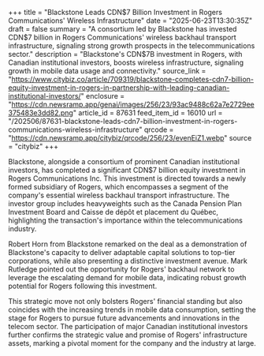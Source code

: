 +++
title = "Blackstone Leads CDN$7 Billion Investment in Rogers Communications' Wireless Infrastructure"
date = "2025-06-23T13:30:35Z"
draft = false
summary = "A consortium led by Blackstone has invested CDN$7 billion in Rogers Communications' wireless backhaul transport infrastructure, signaling strong growth prospects in the telecommunications sector."
description = "Blackstone's CDN$7B investment in Rogers, with Canadian institutional investors, boosts wireless infrastructure, signaling growth in mobile data usage and connectivity."
source_link = "https://www.citybiz.co/article/709319/blackstone-completes-cdn7-billion-equity-investment-in-rogers-in-partnership-with-leading-canadian-institutional-investors/"
enclosure = "https://cdn.newsramp.app/genai/images/256/23/93ac9488c62a7e2729ee375483e3dd82.png"
article_id = 87631
feed_item_id = 16010
url = "/202506/87631-blackstone-leads-cdn7-billion-investment-in-rogers-communications-wireless-infrastructure"
qrcode = "https://cdn.newsramp.app/citybiz/qrcode/256/23/evenEiZ1.webp"
source = "citybiz"
+++

<p>Blackstone, alongside a consortium of prominent Canadian institutional investors, has completed a significant CDN$7 billion equity investment in Rogers Communications Inc. This investment is directed towards a newly formed subsidiary of Rogers, which encompasses a segment of the company's essential wireless backhaul transport infrastructure. The investor group includes heavyweights such as the Canada Pension Plan Investment Board and Caisse de dépôt et placement du Québec, highlighting the transaction's importance within the telecommunications industry.</p><p>Robert Horn from Blackstone remarked on the deal as a demonstration of Blackstone's capacity to deliver adaptable capital solutions to top-tier corporations, while also presenting a distinctive investment avenue. Mark Rutledge pointed out the opportunity for Rogers' backhaul network to leverage the escalating demand for mobile data, indicating robust growth potential for Rogers following this investment.</p><p>This strategic move not only bolsters Rogers' financial standing but also coincides with the increasing trends in mobile data consumption, setting the stage for Rogers to pursue future advancements and innovations in the telecom sector. The participation of major Canadian institutional investors further confirms the strategic value and promise of Rogers' infrastructure assets, marking a pivotal moment for the company and the industry at large.</p>